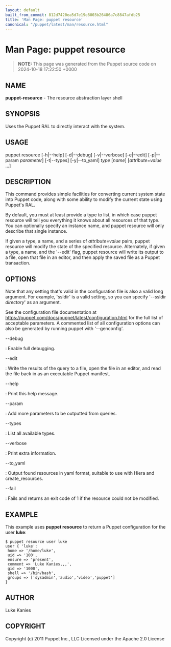 ```yaml
---
layout: default
built_from_commit: 812d7420ea5d7e19e8003b26486a7c8847afdb25
title: 'Man Page: puppet resource'
canonical: "/puppet/latest/man/resource.html"
---
```


# Man Page: puppet resource

> **NOTE:** This page was generated from the Puppet source code on 2024-10-18 17:22:50 +0000

## NAME
**puppet-resource** - The resource abstraction layer shell

## SYNOPSIS
Uses the Puppet RAL to directly interact with the system.

## USAGE
puppet resource \[-h\|\--help\] \[-d\|\--debug\] \[-v\|\--verbose\]
\[-e\|\--edit\] \[-p\|\--param *parameter*\] \[-t\|\--types\]
\[-y\|\--to_yaml\] *type* \[*name*\] \[*attribute*=*value* \...\]

## DESCRIPTION
This command provides simple facilities for converting current system
state into Puppet code, along with some ability to modify the current
state using Puppet\'s RAL.

By default, you must at least provide a type to list, in which case
puppet resource will tell you everything it knows about all resources of
that type. You can optionally specify an instance name, and puppet
resource will only describe that single instance.

If given a type, a name, and a series of *attribute*=*value* pairs,
puppet resource will modify the state of the specified resource.
Alternately, if given a type, a name, and the \'\--edit\' flag, puppet
resource will write its output to a file, open that file in an editor,
and then apply the saved file as a Puppet transaction.

## OPTIONS
Note that any setting that\'s valid in the configuration file is also a
valid long argument. For example, \'ssldir\' is a valid setting, so you
can specify \'\--ssldir *directory*\' as an argument.

See the configuration file documentation at
https://puppet.com/docs/puppet/latest/configuration.html for the full
list of acceptable parameters. A commented list of all configuration
options can also be generated by running puppet with \'\--genconfig\'.

\--debug

:   Enable full debugging.

\--edit

:   Write the results of the query to a file, open the file in an
    editor, and read the file back in as an executable Puppet manifest.

\--help

:   Print this help message.

\--param

:   Add more parameters to be outputted from queries.

\--types

:   List all available types.

\--verbose

:   Print extra information.

\--to_yaml

:   Output found resources in yaml format, suitable to use with Hiera
    and create_resources.

\--fail

:   Fails and returns an exit code of 1 if the resource could not be
    modified.

## EXAMPLE
This example uses **puppet resource** to return a Puppet configuration
for the user **luke**:



    $ puppet resource user luke
    user { 'luke':
     home => '/home/luke',
     uid => '100',
     ensure => 'present',
     comment => 'Luke Kanies,,,',
     gid => '1000',
     shell => '/bin/bash',
     groups => ['sysadmin','audio','video','puppet']
    }

## AUTHOR
Luke Kanies

## COPYRIGHT
Copyright (c) 2011 Puppet Inc., LLC Licensed under the Apache 2.0
License
